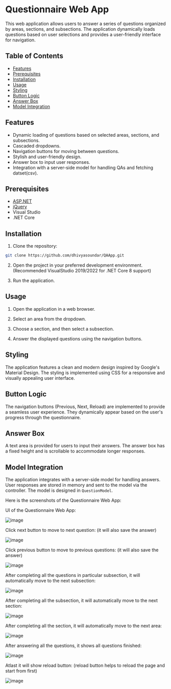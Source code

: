 # Questionnaire Web App

This web application allows users to answer a series of questions organized by areas, sections, and subsections. The application dynamically loads questions based on user selections and provides a user-friendly interface for navigation.

## Table of Contents

- [Features](#features)
- [Prerequisites](#prerequisites)
- [Installation](#installation)
- [Usage](#usage)
- [Styling](#styling)
- [Button Logic](#button-logic)
- [Answer Box](#answer-box)
- [Model Integration](#model-integration)

## Features

- Dynamic loading of questions based on selected areas, sections, and subsections.
- Cascaded dropdowns.
- Navigation buttons for moving between questions.
- Stylish and user-friendly design.
- Answer box to input user responses.
- Integration with a server-side model for handling QAs and fetching datset(csv).

## Prerequisites

- [ASP.NET](https://dotnet.microsoft.com/apps/aspnet)
- [jQuery](https://jquery.com/)
- Visual Studio
- .NET Core

## Installation

1. Clone the repository:

```bash
git clone https://github.com/dhivyasoundar/QAApp.git
```

2. Open the project in your preferred development environment. (Recommended VisualStudio 2019/2022 for .NET Core 8 support)

3. Run the application.

## Usage

1. Open the application in a web browser.

2. Select an area from the dropdown.

3. Choose a section, and then select a subsection.

4. Answer the displayed questions using the navigation buttons.

## Styling

The application features a clean and modern design inspired by Google's Material Design. The styling is implemented using CSS for a responsive and visually appealing user interface.

## Button Logic

The navigation buttons (Previous, Next, Reload) are implemented to provide a seamless user experience. They dynamically appear based on the user's progress through the questionnaire.

## Answer Box

A text area is provided for users to input their answers. The answer box has a fixed height and is scrollable to accommodate longer responses.

## Model Integration

The application integrates with a server-side model for handling answers. User responses are stored in memory and sent to the model via the controller. The model is designed in `QuestionModel`.

Here is the screenshots of the Questionnaire Web App:

UI of the Questionnaire Web App:

![image](https://github.com/dhivyasoundar/QAApp/assets/39046735/07cc90e5-7749-45e2-ad37-31cee8b4e3ed)

Click next button to move to next question: (it will also save the answer)

![image](https://github.com/dhivyasoundar/QAApp/assets/39046735/9b7dafa7-f31b-4f1b-874f-71b1321cb189)

Click previous button to move to previous questions: (it will also save the answer)

![image](https://github.com/dhivyasoundar/QAApp/assets/39046735/8c2bfa51-0d71-4508-a0f1-f646dbe67358)

After completing all the questions in particular subsection, it will automatically move to the next subsection:

![image](https://github.com/dhivyasoundar/QAApp/assets/39046735/b615d460-9570-4f46-923c-312f81b3504b)

After completing all the subsection, it will automatically move to the next section:

![image](https://github.com/dhivyasoundar/QAApp/assets/39046735/4fb1a2f1-3ef3-4aa0-b917-307d8eeb92ea)

After completing all the section, it will automatically move to the next area:

![image](https://github.com/dhivyasoundar/QAApp/assets/39046735/d564a1d6-1c79-4f8e-91ab-fb2325a84aee)

After answering all the questions, it shows all questions finished:

![image](https://github.com/dhivyasoundar/QAApp/assets/39046735/b3eafdec-e0c0-472a-ab81-36dd840b7954)

Atlast it will show reload button: (reload button helps to reload the page and start from first)

![image](https://github.com/dhivyasoundar/QAApp/assets/39046735/20f91c80-5e4c-491b-9d07-cc1dcf0c3980)






